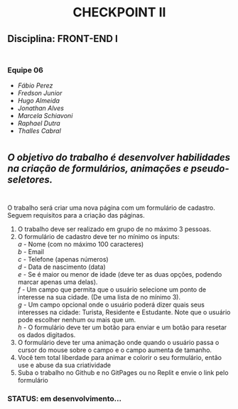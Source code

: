 #  <center>CHECKPOINT II</center>
## Disciplina: FRONT-END I <br/><br/>
### Equipe 06
- *Fábio Perez*
- *Fredson Junior*
- *Hugo Almeida*
- *Jonathan Alves*
- *Marcela Schiavoni*
- *Raphael Dutra*
- *Thalles Cabral*

#

## *O objetivo do trabalho é desenvolver habilidades na criação de formulários, animações e pseudo-seletores.*<br/><br/>

O trabalho será criar uma nova página com um formulário de
cadastro. Seguem requisitos para a criação das páginas.
1. O trabalho deve ser realizado em grupo de no máximo 3 pessoas.
2. O formulário de cadastro deve ter no mínimo os inputs:<br/>
*a -* Nome (com no máximo 100 caracteres)<br/>
*b -* Email<br/>
*c -* Telefone (apenas números)<br/>
*d -* Data de nascimento (data)<br/>
*e -* Se é maior ou menor de idade (deve ter as duas opções, podendo
marcar apenas uma delas).<br/>
*f -* Um campo que permita que o usuário selecione um ponto de
interesse na sua cidade. (De uma lista de no mínimo 3).<br/>
*g -* Um campo opcional onde o usuário poderá dizer quais seus interesses
na cidade: Turista, Residente e Estudante. Note que o usuário pode
escolher nenhum ou mais que um.<br/>
*h -* O formulário deve ter um botão para enviar e um botão para resetar
os dados digitados.<br/>
3. O formulário deve ter uma animação onde quando o usuário passa o cursor
do mouse sobre o campo e o campo aumenta de tamanho.
4. Você tem total liberdade para animar e colorir o seu formulário, então use
e abuse da sua criatividade
5. Suba o trabalho no Github e no GitPages ou no Replit e envie o link pelo
formulário


### STATUS: em desenvolvimento...